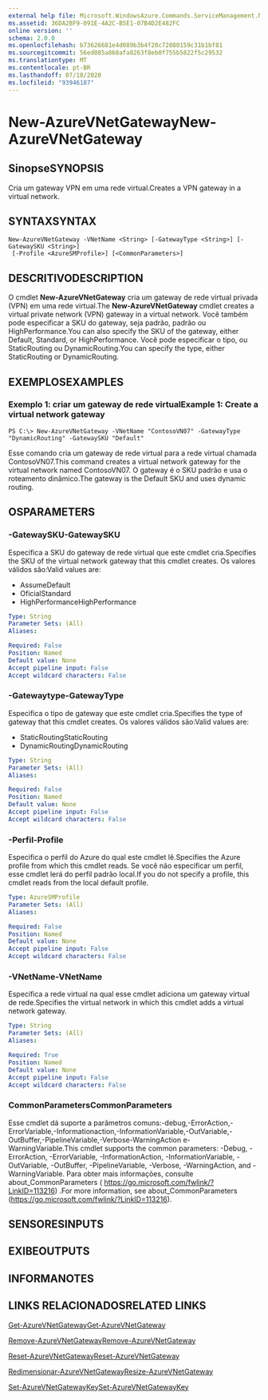 ```yaml
---
external help file: Microsoft.WindowsAzure.Commands.ServiceManagement.Network.dll-Help.xml
ms.assetid: 36DA2BF9-091E-4A2C-B5E1-07B4D2E482FC
online version: ''
schema: 2.0.0
ms.openlocfilehash: b73626681e4d089b3b4f20c72080159c31b1bf81
ms.sourcegitcommit: 56ed085a868afa8263f8eb0f755b5822f5c29532
ms.translationtype: MT
ms.contentlocale: pt-BR
ms.lasthandoff: 07/18/2020
ms.locfileid: "93946187"
---
```

# <span data-ttu-id="c1fb1-101">New-AzureVNetGateway</span><span class="sxs-lookup"><span data-stu-id="c1fb1-101">New-AzureVNetGateway</span></span>

## <span data-ttu-id="c1fb1-102">Sinopse</span><span class="sxs-lookup"><span data-stu-id="c1fb1-102">SYNOPSIS</span></span>
<span data-ttu-id="c1fb1-103">Cria um gateway VPN em uma rede virtual.</span><span class="sxs-lookup"><span data-stu-id="c1fb1-103">Creates a VPN gateway in a virtual network.</span></span>

## <span data-ttu-id="c1fb1-104">SYNTAX</span><span class="sxs-lookup"><span data-stu-id="c1fb1-104">SYNTAX</span></span>

```
New-AzureVNetGateway -VNetName <String> [-GatewayType <String>] [-GatewaySKU <String>]
 [-Profile <AzureSMProfile>] [<CommonParameters>]
```

## <span data-ttu-id="c1fb1-105">DESCRITIVO</span><span class="sxs-lookup"><span data-stu-id="c1fb1-105">DESCRIPTION</span></span>
<span data-ttu-id="c1fb1-106">O cmdlet **New-AzureVNetGateway** cria um gateway de rede virtual privada (VPN) em uma rede virtual.</span><span class="sxs-lookup"><span data-stu-id="c1fb1-106">The **New-AzureVNetGateway** cmdlet creates a virtual private network (VPN) gateway in a virtual network.</span></span>
<span data-ttu-id="c1fb1-107">Você também pode especificar a SKU do gateway, seja padrão, padrão ou HighPerformance.</span><span class="sxs-lookup"><span data-stu-id="c1fb1-107">You can also specify the SKU of the gateway, either Default, Standard, or HighPerformance.</span></span>
<span data-ttu-id="c1fb1-108">Você pode especificar o tipo, ou StaticRouting ou DynamicRouting.</span><span class="sxs-lookup"><span data-stu-id="c1fb1-108">You can specify the type, either StaticRouting or DynamicRouting.</span></span>

## <span data-ttu-id="c1fb1-109">EXEMPLOS</span><span class="sxs-lookup"><span data-stu-id="c1fb1-109">EXAMPLES</span></span>

### <span data-ttu-id="c1fb1-110">Exemplo 1: criar um gateway de rede virtual</span><span class="sxs-lookup"><span data-stu-id="c1fb1-110">Example 1: Create a virtual network gateway</span></span>
```
PS C:\> New-AzureVNetGateway -VNetName "ContosoVN07" -GatewayType "DynamicRouting" -GatewaySKU "Default"
```

<span data-ttu-id="c1fb1-111">Esse comando cria um gateway de rede virtual para a rede virtual chamada ContosoVN07.</span><span class="sxs-lookup"><span data-stu-id="c1fb1-111">This command creates a virtual network gateway for the virtual network named ContosoVN07.</span></span>
<span data-ttu-id="c1fb1-112">O gateway é o SKU padrão e usa o roteamento dinâmico.</span><span class="sxs-lookup"><span data-stu-id="c1fb1-112">The gateway is the Default SKU and uses dynamic routing.</span></span>

## <span data-ttu-id="c1fb1-113">OS</span><span class="sxs-lookup"><span data-stu-id="c1fb1-113">PARAMETERS</span></span>

### <span data-ttu-id="c1fb1-114">-GatewaySKU</span><span class="sxs-lookup"><span data-stu-id="c1fb1-114">-GatewaySKU</span></span>
<span data-ttu-id="c1fb1-115">Especifica a SKU do gateway de rede virtual que este cmdlet cria.</span><span class="sxs-lookup"><span data-stu-id="c1fb1-115">Specifies the SKU of the virtual network gateway that this cmdlet creates.</span></span>
<span data-ttu-id="c1fb1-116">Os valores válidos são:</span><span class="sxs-lookup"><span data-stu-id="c1fb1-116">Valid values are:</span></span> 

- <span data-ttu-id="c1fb1-117">Assume</span><span class="sxs-lookup"><span data-stu-id="c1fb1-117">Default</span></span> 
- <span data-ttu-id="c1fb1-118">Oficial</span><span class="sxs-lookup"><span data-stu-id="c1fb1-118">Standard</span></span> 
- <span data-ttu-id="c1fb1-119">HighPerformance</span><span class="sxs-lookup"><span data-stu-id="c1fb1-119">HighPerformance</span></span>

```yaml
Type: String
Parameter Sets: (All)
Aliases: 

Required: False
Position: Named
Default value: None
Accept pipeline input: False
Accept wildcard characters: False
```

### <span data-ttu-id="c1fb1-120">-Gatewaytype</span><span class="sxs-lookup"><span data-stu-id="c1fb1-120">-GatewayType</span></span>
<span data-ttu-id="c1fb1-121">Especifica o tipo de gateway que este cmdlet cria.</span><span class="sxs-lookup"><span data-stu-id="c1fb1-121">Specifies the type of gateway that this cmdlet creates.</span></span>
<span data-ttu-id="c1fb1-122">Os valores válidos são:</span><span class="sxs-lookup"><span data-stu-id="c1fb1-122">Valid values are:</span></span> 

- <span data-ttu-id="c1fb1-123">StaticRouting</span><span class="sxs-lookup"><span data-stu-id="c1fb1-123">StaticRouting</span></span> 
- <span data-ttu-id="c1fb1-124">DynamicRouting</span><span class="sxs-lookup"><span data-stu-id="c1fb1-124">DynamicRouting</span></span>

```yaml
Type: String
Parameter Sets: (All)
Aliases: 

Required: False
Position: Named
Default value: None
Accept pipeline input: False
Accept wildcard characters: False
```

### <span data-ttu-id="c1fb1-125">-Perfil</span><span class="sxs-lookup"><span data-stu-id="c1fb1-125">-Profile</span></span>
<span data-ttu-id="c1fb1-126">Especifica o perfil do Azure do qual este cmdlet lê.</span><span class="sxs-lookup"><span data-stu-id="c1fb1-126">Specifies the Azure profile from which this cmdlet reads.</span></span> <span data-ttu-id="c1fb1-127">Se você não especificar um perfil, esse cmdlet lerá do perfil padrão local.</span><span class="sxs-lookup"><span data-stu-id="c1fb1-127">If you do not specify a profile, this cmdlet reads from the local default profile.</span></span>

```yaml
Type: AzureSMProfile
Parameter Sets: (All)
Aliases: 

Required: False
Position: Named
Default value: None
Accept pipeline input: False
Accept wildcard characters: False
```

### <span data-ttu-id="c1fb1-128">-VNetName</span><span class="sxs-lookup"><span data-stu-id="c1fb1-128">-VNetName</span></span>
<span data-ttu-id="c1fb1-129">Especifica a rede virtual na qual esse cmdlet adiciona um gateway virtual de rede.</span><span class="sxs-lookup"><span data-stu-id="c1fb1-129">Specifies the virtual network in which this cmdlet adds a virtual network gateway.</span></span>

```yaml
Type: String
Parameter Sets: (All)
Aliases: 

Required: True
Position: Named
Default value: None
Accept pipeline input: False
Accept wildcard characters: False
```

### <span data-ttu-id="c1fb1-130">CommonParameters</span><span class="sxs-lookup"><span data-stu-id="c1fb1-130">CommonParameters</span></span>
<span data-ttu-id="c1fb1-131">Esse cmdlet dá suporte a parâmetros comuns:-debug,-ErrorAction,-ErrorVariable,-Informationaction,-InformationVariable,-OutVariable,-OutBuffer,-PipelineVariable,-Verbose-WarningAction e-WarningVariable.</span><span class="sxs-lookup"><span data-stu-id="c1fb1-131">This cmdlet supports the common parameters: -Debug, -ErrorAction, -ErrorVariable, -InformationAction, -InformationVariable, -OutVariable, -OutBuffer, -PipelineVariable, -Verbose, -WarningAction, and -WarningVariable.</span></span> <span data-ttu-id="c1fb1-132">Para obter mais informações, consulte about_CommonParameters ( https://go.microsoft.com/fwlink/?LinkID=113216) .</span><span class="sxs-lookup"><span data-stu-id="c1fb1-132">For more information, see about_CommonParameters (https://go.microsoft.com/fwlink/?LinkID=113216).</span></span>

## <span data-ttu-id="c1fb1-133">SENSORES</span><span class="sxs-lookup"><span data-stu-id="c1fb1-133">INPUTS</span></span>

## <span data-ttu-id="c1fb1-134">EXIBE</span><span class="sxs-lookup"><span data-stu-id="c1fb1-134">OUTPUTS</span></span>

## <span data-ttu-id="c1fb1-135">INFORMA</span><span class="sxs-lookup"><span data-stu-id="c1fb1-135">NOTES</span></span>

## <span data-ttu-id="c1fb1-136">LINKS RELACIONADOS</span><span class="sxs-lookup"><span data-stu-id="c1fb1-136">RELATED LINKS</span></span>

[<span data-ttu-id="c1fb1-137">Get-AzureVNetGateway</span><span class="sxs-lookup"><span data-stu-id="c1fb1-137">Get-AzureVNetGateway</span></span>](./Get-AzureVNetGateway.md)

[<span data-ttu-id="c1fb1-138">Remove-AzureVNetGateway</span><span class="sxs-lookup"><span data-stu-id="c1fb1-138">Remove-AzureVNetGateway</span></span>](./Remove-AzureVNetGateway.md)

[<span data-ttu-id="c1fb1-139">Reset-AzureVNetGateway</span><span class="sxs-lookup"><span data-stu-id="c1fb1-139">Reset-AzureVNetGateway</span></span>](./Reset-AzureVNetGateway.md)

[<span data-ttu-id="c1fb1-140">Redimensionar-AzureVNetGateway</span><span class="sxs-lookup"><span data-stu-id="c1fb1-140">Resize-AzureVNetGateway</span></span>](./Resize-AzureVNetGateway.md)

[<span data-ttu-id="c1fb1-141">Set-AzureVNetGatewayKey</span><span class="sxs-lookup"><span data-stu-id="c1fb1-141">Set-AzureVNetGatewayKey</span></span>](./Set-AzureVNetGatewayKey.md)


